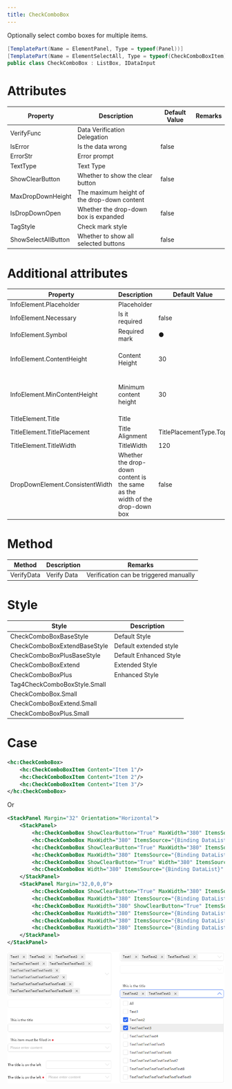 ```yaml
---
title: CheckComboBox
---
```


Optionally select combo boxes for multiple items.

```cs
[TemplatePart(Name = ElementPanel, Type = typeof(Panel))]
[TemplatePart(Name = ElementSelectAll, Type = typeof(CheckComboBoxItem))]
public class CheckComboBox : ListBox, IDataInput
```

# Attributes
|Property|Description|Default Value|Remarks|
|-|-|-|-|
|VerifyFunc|Data Verification Delegation|||
|IsError|Is the data wrong|false||
|ErrorStr|Error prompt|||
|TextType|Text Type|||
|ShowClearButton|Whether to show the clear button|false||
|MaxDropDownHeight|The maximum height of the drop-down content|||
|IsDropDownOpen|Whether the drop-down box is expanded|false||
|TagStyle|Check mark style|||
|ShowSelectAllButton|Whether to show all selected buttons|false|||

# Additional attributes
|Property|Description|Default Value|Remarks|
|-|-|-|-|
|InfoElement.Placeholder|Placeholder|||
|InfoElement.Necessary|Is it required|false||
|InfoElement.Symbol|Required mark|●||
|InfoElement.ContentHeight|Content Height|30|Available when the title is above|
|InfoElement.MinContentHeight|Minimum content height|30|Available when the title is on the top|
|TitleElement.Title|Title|||
|TitleElement.TitlePlacement|Title Alignment|TitlePlacementType.Top||
|TitleElement.TitleWidth|TitleWidth|120||
|DropDownElement.ConsistentWidth|Whether the drop-down content is the same as the width of the drop-down box|false|||

# Method
|Method|Description|Remarks|
|-|-|-|
|VerifyData|Verify Data|Verification can be triggered manually|

# Style
|Style|Description|
|-|-|
|CheckComboBoxBaseStyle|Default Style|
|CheckComboBoxExtendBaseStyle|Default extended style|
|CheckComboBoxPlusBaseStyle|Default Enhanced Style|
|CheckComboBoxExtend|Extended Style|
|CheckComboBoxPlus|Enhanced Style|
|Tag4CheckComboBoxStyle.Small|
|CheckComboBox.Small|
|CheckComboBoxExtend.Small|
|CheckComboBoxPlus.Small|

# Case

```xml
<hc:CheckComboBox>
    <hc:CheckComboBoxItem Content="Item 1"/>
    <hc:CheckComboBoxItem Content="Item 2"/>
    <hc:CheckComboBoxItem Content="Item 3"/>
</hc:CheckComboBox>

```
Or

```xml
<StackPanel Margin="32" Orientation="Horizontal">
    <StackPanel>
        <hc:CheckComboBox ShowClearButton="True" MaxWidth="380" ItemsSource="{Binding DataList}" ShowSelectAllButton="True"/>
        <hc:CheckComboBox MaxWidth="380" ItemsSource="{Binding DataList}" Style="{StaticResource CheckComboBoxExtend}" Margin="0,16,0,0"  IsEnabled="False" ShowSelectAllButton="True"/>
        <hc:CheckComboBox ShowClearButton="True" MaxWidth="380" ItemsSource="{Binding DataList}" Style="{StaticResource CheckComboBoxExtend}" hc:InfoElement.Title="TitleDemoStr1" Margin="0,32,0,0" ShowSelectAllButton="True"/>
        <hc:CheckComboBox MaxWidth="380" ItemsSource="{Binding DataList}" hc:InfoElement.Placeholder="PlsEnterContent" hc:InfoElement.Title="TitleDemoStr2" Style="{StaticResource CheckComboBoxExtend}" hc:InfoElement.Necessary="True" Margin="0,16,0,0"/>
        <hc:CheckComboBox ShowClearButton="True" Width="380" ItemsSource="{Binding DataList}" hc:InfoElement.TitleWidth="140" hc:InfoElement.TitlePlacement="Left" Style="{StaticResource CheckComboBoxExtend}" hc:InfoElement.Title="TitleDemoStr3" Margin="0,32,0,0" ShowSelectAllButton="True"/>
        <hc:CheckComboBox Width="380" ItemsSource="{Binding DataList}" hc:InfoElement.TitleWidth="140" hc:InfoElement.TitlePlacement="Left" hc:InfoElement.Placeholder="PlsEnterContent" hc:InfoElement.Title="TitleDemoStr3" Style="{StaticResource CheckComboBoxExtend}" hc:InfoElement.Necessary="True" Margin="0,16,0,0"/>
    </StackPanel>
    <StackPanel Margin="32,0,0,0">
        <hc:CheckComboBox ShowClearButton="True" MaxWidth="380" ItemsSource="{Binding DataList}" Style="{StaticResource CheckComboBoxPlus}" ShowSelectAllButton="True"/>
        <hc:CheckComboBox MaxWidth="380" ItemsSource="{Binding DataList}" Margin="0,16,0,0" IsEnabled="False" Style="{StaticResource CheckComboBoxPlus}"/>
        <hc:CheckComboBox MaxWidth="380" ShowClearButton="True" ItemsSource="{Binding DataList}" Style="{StaticResource CheckComboBoxPlus}" hc:InfoElement.Title="TitleDemoStr1" Margin="0,32,0,0" ShowSelectAllButton="True"/>
        <hc:CheckComboBox MaxWidth="380" ItemsSource="{Binding DataList}" hc:InfoElement.Placeholder="PlsEnterContent" hc:InfoElement.Title="TitleDemoStr2" Style="{StaticResource CheckComboBoxPlus}" hc:InfoElement.Necessary="True" Margin="0,16,0,0"/>
        <hc:CheckComboBox MaxWidth="380" ItemsSource="{Binding DataList}" ShowClearButton="True" Width="380" hc:InfoElement.TitleWidth="140" hc:InfoElement.TitlePlacement="Left" Style="{StaticResource CheckComboBoxPlus}" hc:InfoElement.Title="TitleDemoStr3" Margin="0,32,0,0" ShowSelectAllButton="True"/>
        <hc:CheckComboBox MaxWidth="380" ItemsSource="{Binding DataList}" Width="380" hc:InfoElement.TitleWidth="140" hc:InfoElement.TitlePlacement="Left" hc:InfoElement.Placeholder="PlsEnterContent" hc:InfoElement.Title="TitleDemoStr3" Style="{StaticResource CheckComboBoxPlus}" hc:InfoElement.Necessary="True" Margin="0,16,0,0"/>
    </StackPanel>
</StackPanel>
```

![CheckComboBox](https://raw.githubusercontent.com/HandyOrg/HandyOrgResource/master/HandyControl/Resources/CheckComboBox.png)